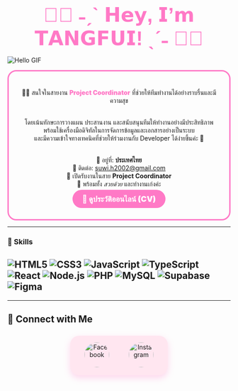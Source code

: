 <!--
Note: GitHub README ไม่รองรับ CSS แบบเต็มที่
ใช้ Markdown + Emoji + รูปภาพ + Link เท่านั้น
-->

<p align="center" style="font-size: 2.8rem; font-weight: 900; font-family: 'Arial Black', Gadget, sans-serif; color: #ff79c6; margin-bottom: 10px;">
  💖✨ ˗ˏˋ 𝗛𝗲𝘆, 𝗜’𝗺 𝗧𝗔𝗡𝗚𝗙𝗨𝗜! ˎˊ˗ 💖✨
</p>

![Hello GIF](https://media.giphy.com/media/l0MYt5jPR6QX5pnqM/giphy.gif)

<div align="center" style="border: 3px solid #ff79c6; border-radius: 20px; padding: 20px; max-width: 600px; margin: auto;">

<p align="center" style="font-size: 1.2rem; font-weight: 800; font-family: 'Arial Black', Gadget, sans-serif; color: #ff79c6;">

👩‍💻 สนใจในสายงาน <span style="color:#ff79c6; font-weight: 900;">Project Coordinator</span> ที่ช่วยให้ทีมทำงานได้อย่างราบรื่นและมีความสุข<br><br>

โดยเน้นทักษะการวางแผน ประสานงาน และสนับสนุนทีมให้ทำงานอย่างมีประสิทธิภาพ <br>
พร้อมใช้เครื่องมือดิจิทัลในการจัดการข้อมูลและเอกสารอย่างเป็นระบบ <br>
และมีความเข้าใจทางเทคนิคที่ช่วยให้ร่วมงานกับ Developer ได้ง่ายขึ้นค่ะ 💖<br><br>

📍 อยู่ที่: <b>ประเทศไทย</b> <br>
📧 ติดต่อ: <a href="mailto:suwi.h2002@gmail.com" style="color:#ff79c6; font-weight: 900; text-decoration:none;">suwi.h2002@gmail.com</a> <br>
🌟 เปิดรับงานในสาย <b>Project Coordinator</b> <br>
💖 พร้อมทั้ง <i>สวยด้วย</i> และทำงานเก่งค่ะ<br>

</p>

<p align="center">
  <a href="https://suwimolh-cv-profile.vercel.app/" target="_blank" style="background-color: #ff79c6; color: white; padding: 10px 22px; border-radius: 30px; font-weight: 900; text-decoration: none; font-size: 1.1rem;">
    📄 ดูประวัติออนไลน์ (CV)
  </a>
</p>

</div>

---

### 💼 Skills

![HTML5](https://img.shields.io/badge/HTML5-E34F26?style=for-the-badge&logo=html5&logoColor=fff)
![CSS3](https://img.shields.io/badge/CSS3-1572B6?style=for-the-badge&logo=css3&logoColor=fff)
![JavaScript](https://img.shields.io/badge/JavaScript-F7DF1E?style=for-the-badge&logo=javascript&logoColor=000)
![TypeScript](https://img.shields.io/badge/TypeScript-3178C6?style=for-the-badge&logo=typescript&logoColor=fff)
![React](https://img.shields.io/badge/React-61DAFB?style=for-the-badge&logo=react&logoColor=000)
![Node.js](https://img.shields.io/badge/Node.js-339933?style=for-the-badge&logo=node.js&logoColor=fff)
![PHP](https://img.shields.io/badge/PHP-777BB4?style=for-the-badge&logo=php&logoColor=fff)
![MySQL](https://img.shields.io/badge/MySQL-4479A1?style=for-the-badge&logo=mysql&logoColor=fff)
![Supabase](https://img.shields.io/badge/Supabase-3ECF8E?style=for-the-badge&logo=supabase&logoColor=fff)
![Figma](https://img.shields.io/badge/Figma-F24E1E?style=for-the-badge&logo=figma&logoColor=fff)
---

----

## 🌸 Connect with Me

<p align="center" style="background: #ffe6f0; border-radius: 20px; padding: 15px 0; max-width: 220px; margin: 25px auto; box-shadow: 0 6px 15px rgba(255, 121, 198, 0.3);">

  <a href="https://www.facebook.com/SuwiMoLhz" target="_blank" rel="noreferrer" style="margin: 0 20px; display: inline-block;">
    <img 
      src="https://cdn-icons-png.flaticon.com/512/733/733547.png" 
      width="56" height="56" 
      alt="Facebook" 
      style="border-radius: 50%; transition: transform 0.3s ease;" 
    />
  </a>

  <a href="https://www.instagram.com/yafgnat/" target="_blank" rel="noreferrer" style="margin: 0 20px; display: inline-block;">
    <img 
      src="https://cdn-icons-png.flaticon.com/512/174/174855.png" 
      width="56" height="56" 
      alt="Instagram" 
      style="border-radius: 50%; transition: transform 0.3s ease;" 
    />
  </a>

</p>

